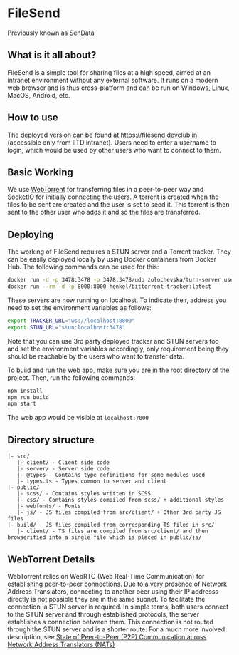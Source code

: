 # FileSend
Previously known as SenData

## What is it all about?
FileSend is a simple tool for sharing files at a high speed, aimed at an intranet environment without any external software. It runs on a modern web browser and is thus cross-platform and can be run on Windows, Linux, MacOS, Android, etc.

## How to use
The deployed version can be found at https://filesend.devclub.in (accessible only from IITD intranet). Users need to enter a username to login, which would be used by other users who want to connect to them.

## Basic Working
We use [WebTorrent](webtorrent.io) for transferring files in a peer-to-peer way and [SocketIO](socket.io) for initially connecting the users. A torrent is created when the files to be sent are created and the user is set to seed it. This torrent is then sent to the other user who adds it and so the files are transferred.

## Deploying
The working of FileSend requires a STUN server and a Torrent tracker. They can be easily deployed locally by using Docker containers from Docker Hub. The following commands can be used for this:
```sh
docker run -d -p 3478:3478 -p 3478:3478/udp zolochevska/turn-server username password realm
docker run --rm -d -p 8000:8000 henkel/bittorrent-tracker:latest
```
These servers are now running on localhost. To indicate their, address you need to set the environment variables as follows:
```sh
export TRACKER_URL="ws://localhost:8000"
export STUN_URL="stun:localhost:3478"
```

Note that you can use 3rd party deployed tracker and STUN servers too and set the environment variables accordingly, only requirement being they should be reachable by the users who want to transfer data.

To build and run the web app, make sure you are in the root directory of the project. Then, run the following commands:
```sh
npm install
npm run build
npm start
```
The web app would be visible at `localhost:7000`

## Directory structure
```
|- src/
   |- client/ - Client side code
   |- server/ - Server side code
   |- @types - Contains type definitions for some modules used
   |- types.ts - Types common to server and client
|- public/
   |- scss/ - Contains styles written in SCSS
   |- css/ - Contains styles compiled from scss/ + additional styles
   |- webfonts/ - Fonts
   |- js/ - JS files compiled from src/client/ + Other 3rd party JS files
|- build/ - JS files compiled from corresponding TS files in src/
   |- client/ - TS files are compiled from src/client/ and then browserified into a single file which is placed in public/js/
```

## WebTorrent Details
WebTorrent relies on WebRTC (Web Real-Time Communication) for establishing peer-to-peer connections. Due to a very presence of Network Address Translators, connecting to another peer using their IP addresss directly is not possible they are in the same subnet. To facilitate the connection, a STUN server is required. In simple terms, both users connect to  the STUN server and through established protocols, the server establishes a connection between them. This connection is not routed through the STUN server and is a shorter route. For a much more involved description, see [State of Peer-to-Peer (P2P) Communication across Network Address Translators (NATs)](https://tools.ietf.org/html/rfc5128)
